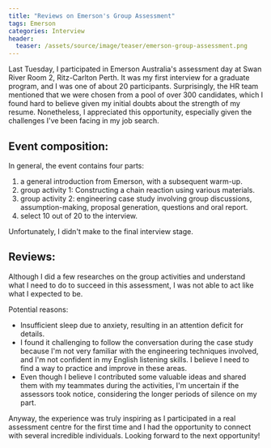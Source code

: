 ```yaml
---
title: "Reviews on Emerson's Group Assessment"
tags: Emerson
categories: Interview
header:
  teaser: /assets/source/image/teaser/emerson-group-assessment.png
---
```


Last Tuesday, I participated in Emerson Australia's assessment day at Swan River Room 2, Ritz-Carlton Perth. 
It was my first interview for a graduate program, and I was one of about 20 participants. 
Surprisingly, the HR team mentioned that we were chosen from a pool of over 300 candidates, 
which I found hard to believe given my initial doubts about the strength of my resume. Nonetheless, 
I appreciated this opportunity, especially given the challenges I've been facing in my job search.

## Event composition:

In general, the event contains four parts:
1. a general introduction from Emerson, with a subsequent warm-up.
2. group activity 1: Constructing a chain reaction using various materials.
3. group activity 2: engineering case study involving group discussions, assumption-making, proposal generation, questions and oral report.
4. select 10 out of 20 to the interview.

Unfortunately, I didn't make to the final interview stage.

## Reviews:

Although I did a few researches on the group activities and understand what I need to do to succeed in this assessment, 
I was not able to act like what I expected to be. 

Potential reasons:
 - Insufficient sleep due to anxiety, resulting in an attention deficit for details.
 - I found it challenging to follow the conversation during the case study because I'm not very familiar with the engineering techniques involved, and I'm not confident in my English listening skills. I believe I need to find a way to practice and improve in these areas.
 - Even though I believe I contributed some valuable ideas and shared them with my teammates during the activities, I'm uncertain if the assessors took notice, considering the longer periods of silence on my part.


Anyway, the experience was truly inspiring as I participated in a real assessment centre for the first time and I had the opportunity to connect with several incredible individuals. 
Looking forward to the next opportunity!